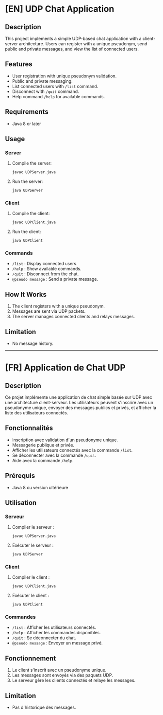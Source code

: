 # [EN] UDP Chat Application

## Description
This project implements a simple UDP-based chat application with a client-server architecture. Users can register with a unique pseudonym, send public and private messages, and view the list of connected users.

## Features
- User registration with unique pseudonym validation.
- Public and private messaging.
- List connected users with `/list` command.
- Disconnect with `/quit` command.
- Help command `/help` for available commands.

## Requirements
- Java 8 or later

## Usage

### Server
1. Compile the server:

    ```bash
    javac UDPServer.java
    ```

2. Run the server:

    ```bash
    java UDPServer
    ```

### Client
1. Compile the client:

    ```bash
    javac UDPClient.java
    ```

2. Run the client:

    ```bash
    java UDPClient
    ```

### Commands
- `/list` : Display connected users.
- `/help` : Show available commands.
- `/quit` : Disconnect from the chat.
- `@pseudo message` : Send a private message.

## How It Works
1. The client registers with a unique pseudonym.
2. Messages are sent via UDP packets.
3. The server manages connected clients and relays messages.

## Limitation
- No message history.


---

# [FR] Application de Chat UDP

## Description
Ce projet implémente une application de chat simple basée sur UDP avec une architecture client-serveur. Les utilisateurs peuvent s'inscrire avec un pseudonyme unique, envoyer des messages publics et privés, et afficher la liste des utilisateurs connectés.

## Fonctionnalités
- Inscription avec validation d'un pseudonyme unique.
- Messagerie publique et privée.
- Afficher les utilisateurs connectés avec la commande `/list`.
- Se déconnecter avec la commande `/quit`.
- Aide avec la commande `/help`.

## Prérequis
- Java 8 ou version ultérieure

## Utilisation

### Serveur
1. Compiler le serveur :

    ```bash
    javac UDPServer.java
    ```

2. Exécuter le serveur :

    ```bash
    java UDPServer
    ```

### Client
1. Compiler le client :

    ```bash
    javac UDPClient.java
    ```

2. Exécuter le client :

    ```bash
    java UDPClient
    ```

### Commandes
- `/list` : Afficher les utilisateurs connectés.
- `/help` : Afficher les commandes disponibles.
- `/quit` : Se déconnecter du chat.
- `@pseudo message` : Envoyer un message privé.

## Fonctionnement
1. Le client s'inscrit avec un pseudonyme unique.
2. Les messages sont envoyés via des paquets UDP.
3. Le serveur gère les clients connectés et relaye les messages.

## Limitation
- Pas d'historique des messages.

